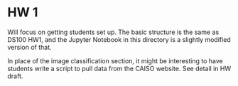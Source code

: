 # HW 1 

Will focus on getting students set up.  The basic structure is the same as DS100 HW1, and the Jupyter Notebook in this directory is a slightly modified version of that.

In place of the image classification section, it might be interesting to have students write a script to pull data from the CAISO website.  See detail in HW draft.  
